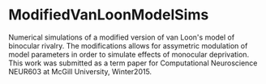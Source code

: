 # ModifiedVanLoonModelSims
 Numerical simulations of a modified version of van Loon's model of binocular rivalry. The modifications allows for assymetric modulation of model parameters in order to simulate effects of monocular deprivation. This work was submitted as a term paper for Computational Neuroscience NEUR603 at McGill University, Winter2015.
